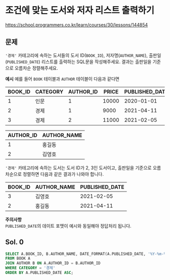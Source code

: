# 조건에 맞는 도서와 저자 리스트 출력하기
https://school.programmers.co.kr/learn/courses/30/lessons/144854

## 문제
`'경제'` 카테고리에 속하는 도서들의 도서 ID(`BOOK_ID`), 저자명(`AUTHOR_NAME`), 출판일(`PUBLISHED_DATE`) 리스트를 출력하는 SQL문을 작성해주세요.
결과는 출판일을 기준으로 오름차순 정렬해주세요.

**예시**
예를 들어 `BOOK` 테이블과 `AUTHOR` 테이블이 다음과 같다면

|BOOK_ID|CATEGORY|AUTHOR_ID|PRICE|PUBLISHED_DATE|
|-|-|-|-|-|
|1|인문|1|10000|2020-01-01|
|2|경제|1|9000|2021-04-11|
|3|경제|2|11000|2021-02-05|

|AUTHOR_ID|AUTHOR_NAME|
|-|-|
|1|홍길동|
|2|김영호|

`'경제'` 카테고리에 속하는 도서는 도서 ID가 2, 3인 도서이고, 출판일을 기준으로 오름차순으로 정렬하면 다음과 같은 결과가 나와야 합니다.

|BOOK_ID|AUTHOR_NAME|PUBLISHED_DATE|
|-|-|-|
|3|김영호|2021-02-05|
|2|홍길동|2021-04-11|

**주의사항**   
`PUBLISHED_DATE`의 데이트 포맷이 예시와 동일해야 정답처리 됩니다.

## Sol. 0
```sql
SELECT A.BOOK_ID, B.AUTHOR_NAME, DATE_FORMAT(A.PUBLISHED_DATE, '%Y-%m-%d')
FROM BOOK A
JOIN AUTHOR B ON A.AUTHOR_ID = B.AUTHOR_ID
WHERE CATEGORY = '경제'
ORDER BY A.PUBLISHED_DATE ASC;
```